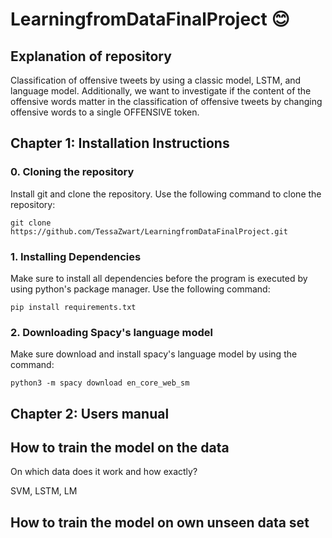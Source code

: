 # LearningfromDataFinalProject 😊
## Explanation of repository

Classification of offensive tweets by using a classic model, LSTM, and language model. Additionally, we want to investigate if the content of the offensive words matter in the classification of offensive tweets by changing offensive words to a single OFFENSIVE token.

## Chapter 1: Installation Instructions
### 0. Cloning the repository
Install git and clone the repository. Use the following command to clone the repository:
```
git clone https://github.com/TessaZwart/LearningfromDataFinalProject.git
```


### 1. Installing Dependencies
Make sure to install all dependencies before the program is executed by using python's package manager. Use the following command:
```
pip install requirements.txt
```


### 2. Downloading Spacy's language model
Make sure download and install spacy's language model by using the command:
```
python3 -m spacy download en_core_web_sm
```


## Chapter 2: Users manual
## How to train the model on the data

On which data does it work and how exactly?

SVM, LSTM, LM



## How to train the model on own unseen data set


